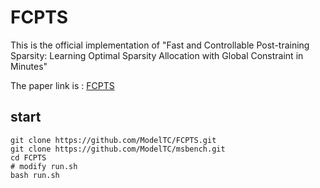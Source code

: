 # FCPTS

This is the official implementation of "Fast and Controllable Post-training Sparsity: Learning Optimal Sparsity Allocation with Global Constraint in Minutes"

The paper link is : [FCPTS](https://arxiv.org/abs/2405.05808)


## start

```
git clone https://github.com/ModelTC/FCPTS.git
git clone https://github.com/ModelTC/msbench.git
cd FCPTS
# modify run.sh
bash run.sh
```